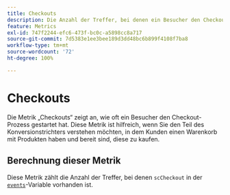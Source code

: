 ```yaml
---
title: Checkouts
description: Die Anzahl der Treffer, bei denen ein Besucher den Checkout-Prozess gestartet hat.
feature: Metrics
exl-id: 747f2244-efc6-473f-bc0c-a5898cc8a717
source-git-commit: 7d5383e1ee3bee189d3dd48bc6b899f4108f7ba8
workflow-type: tm+mt
source-wordcount: '72'
ht-degree: 100%

---
```


# Checkouts

Die Metrik „Checkouts“ zeigt an, wie oft ein Besucher den Checkout-Prozess gestartet hat. Diese Metrik ist hilfreich, wenn Sie den Teil des Konversionstrichters verstehen möchten, in dem Kunden einen Warenkorb mit Produkten haben und bereit sind, diese zu kaufen.

## Berechnung dieser Metrik

Diese Metrik zählt die Anzahl der Treffer, bei denen `scCheckout` in der [`events`](/help/implement/vars/page-vars/events/events-overview.md)-Variable vorhanden ist.
